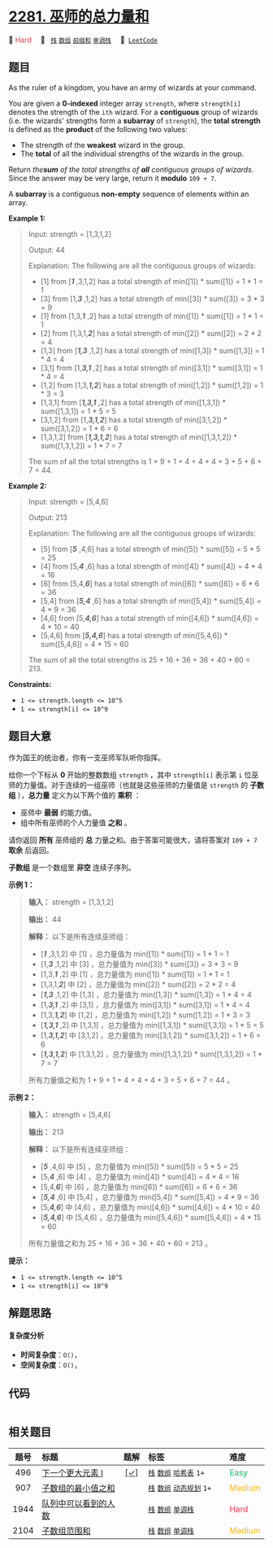 # [2281. 巫师的总力量和](https://leetcode.com/problems/sum-of-total-strength-of-wizards)

🔴 <font color=#ff334b>Hard</font>&emsp; 🔖&ensp; [`栈`](/outline/tag/stack.md) [`数组`](/outline/tag/array.md) [`前缀和`](/outline/tag/prefix-sum.md) [`单调栈`](/outline/tag/monotonic-stack.md)&emsp; 🔗&ensp;[`LeetCode`](https://leetcode.com/problems/sum-of-total-strength-of-wizards)

## 题目

As the ruler of a kingdom, you have an army of wizards at your command.

You are given a **0-indexed** integer array `strength`, where `strength[i]`
denotes the strength of the `ith` wizard. For a **contiguous** group of
wizards (i.e. the wizards' strengths form a **subarray** of `strength`), the
**total strength** is defined as the **product** of the following two values:

  * The strength of the **weakest** wizard in the group.
  * The **total** of all the individual strengths of the wizards in the group.

Return _the**sum** of the total strengths of **all** contiguous groups of
wizards_. Since the answer may be very large, return it **modulo** `109 + 7`.

A **subarray** is a contiguous **non-empty** sequence of elements within an
array.



**Example 1:**

> Input: strength = [1,3,1,2]
> 
> Output: 44
> 
> Explanation: The following are all the contiguous groups of wizards:
> - [1] from [_**1**_ ,3,1,2] has a total strength of min([1]) * sum([1]) = 1 * 1 = 1
> - [3] from [1,_**3**_ ,1,2] has a total strength of min([3]) * sum([3]) = 3 * 3 = 9
> - [1] from [1,3,_**1**_ ,2] has a total strength of min([1]) * sum([1]) = 1 * 1 = 1
> - [2] from [1,3,1,_**2**_] has a total strength of min([2]) * sum([2]) = 2 * 2 = 4
> - [1,3] from [_**1,3**_ ,1,2] has a total strength of min([1,3]) * sum([1,3]) = 1 * 4 = 4
> - [3,1] from [1,_**3,1**_ ,2] has a total strength of min([3,1]) * sum([3,1]) = 1 * 4 = 4
> - [1,2] from [1,3,_**1,2**_] has a total strength of min([1,2]) * sum([1,2]) = 1 * 3 = 3
> - [1,3,1] from [_**1,3,1**_ ,2] has a total strength of min([1,3,1]) * sum([1,3,1]) = 1 * 5 = 5
> - [3,1,2] from [1,_**3,1,2**_] has a total strength of min([3,1,2]) * sum([3,1,2]) = 1 * 6 = 6
> - [1,3,1,2] from [_**1,3,1,2**_] has a total strength of min([1,3,1,2]) * sum([1,3,1,2]) = 1 * 7 = 7
> 
> The sum of all the total strengths is 1 + 9 + 1 + 4 + 4 + 4 + 3 + 5 + 6 + 7 = 44.

**Example 2:**

> Input: strength = [5,4,6]
> 
> Output: 213
> 
> Explanation: The following are all the contiguous groups of wizards: 
> - [5] from [_**5**_ ,4,6] has a total strength of min([5]) * sum([5]) = 5 * 5 = 25
> - [4] from [5,_**4**_ ,6] has a total strength of min([4]) * sum([4]) = 4 * 4 = 16
> - [6] from [5,4,_**6**_] has a total strength of min([6]) * sum([6]) = 6 * 6 = 36
> - [5,4] from [_**5,4**_ ,6] has a total strength of min([5,4]) * sum([5,4]) = 4 * 9 = 36
> - [4,6] from [5,_**4,6**_] has a total strength of min([4,6]) * sum([4,6]) = 4 * 10 = 40
> - [5,4,6] from [_**5,4,6**_] has a total strength of min([5,4,6]) * sum([5,4,6]) = 4 * 15 = 60
> 
> The sum of all the total strengths is 25 + 16 + 36 + 36 + 40 + 60 = 213.

**Constraints:**

  * `1 <= strength.length <= 10^5`
  * `1 <= strength[i] <= 10^9`


## 题目大意

作为国王的统治者，你有一支巫师军队听你指挥。

给你一个下标从 **0**  开始的整数数组 `strength` ，其中 `strength[i]` 表示第 `i`
位巫师的力量值。对于连续的一组巫师（也就是这些巫师的力量值是 `strength` 的 **子数组** ），**总力量**  定义为以下两个值的
**乘积**  ：

  * 巫师中 **最弱**  的能力值。
  * 组中所有巫师的个人力量值 **之和**  。

请你返回 **所有**  巫师组的 **总**  力量之和。由于答案可能很大，请将答案对 `109 + 7` **取余**  后返回。

**子数组**  是一个数组里 **非空**  连续子序列。



**示例 1：**

> 
> 
> 
> 
> 
> **输入：** strength = [1,3,1,2]
> 
> **输出：** 44
> 
> **解释：** 以下是所有连续巫师组：
> - [_**1**_ ,3,1,2] 中 [1] ，总力量值为 min([1]) * sum([1]) = 1 * 1 = 1
> - [1,_**3**_ ,1,2] 中 [3] ，总力量值为 min([3]) * sum([3]) = 3 * 3 = 9
> - [1,3,_**1**_ ,2] 中 [1] ，总力量值为 min([1]) * sum([1]) = 1 * 1 = 1
> - [1,3,1,_**2**_] 中 [2] ，总力量值为 min([2]) * sum([2]) = 2 * 2 = 4
> - [_**1,3**_ ,1,2] 中 [1,3] ，总力量值为 min([1,3]) * sum([1,3]) = 1 * 4 = 4
> - [1,_**3,1**_ ,2] 中 [3,1] ，总力量值为 min([3,1]) * sum([3,1]) = 1 * 4 = 4
> - [1,3,_**1,2**_] 中 [1,2] ，总力量值为 min([1,2]) * sum([1,2]) = 1 * 3 = 3
> - [_**1,3,1**_ ,2] 中 [1,3,1] ，总力量值为 min([1,3,1]) * sum([1,3,1]) = 1 * 5 = 5
> - [1,_**3,1,2**_] 中 [3,1,2] ，总力量值为 min([3,1,2]) * sum([3,1,2]) = 1 * 6 = 6
> - [_**1,3,1,2**_] 中 [1,3,1,2] ，总力量值为 min([1,3,1,2]) * sum([1,3,1,2]) = 1 * 7 = 7
> 
> 所有力量值之和为 1 + 9 + 1 + 4 + 4 + 4 + 3 + 5 + 6 + 7 = 44 。
> 
> 

**示例 2：**

> 
> 
> 
> 
> 
> **输入：** strength = [5,4,6]
> 
> **输出：** 213
> 
> **解释：** 以下是所有连续巫师组：
> - [_**5**_ ,4,6] 中 [5] ，总力量值为 min([5]) * sum([5]) = 5 * 5 = 25
> - [5,_**4**_ ,6] 中 [4] ，总力量值为 min([4]) * sum([4]) = 4 * 4 = 16
> - [5,4,_**6**_] 中 [6] ，总力量值为 min([6]) * sum([6]) = 6 * 6 = 36
> - [_**5,4**_ ,6] 中 [5,4] ，总力量值为 min([5,4]) * sum([5,4]) = 4 * 9 = 36
> - [5,_**4,6**_] 中 [4,6] ，总力量值为 min([4,6]) * sum([4,6]) = 4 * 10 = 40
> - [_**5,4,6**_] 中 [5,4,6] ，总力量值为 min([5,4,6]) * sum([5,4,6]) = 4 * 15 = 60
> 
> 所有力量值之和为 25 + 16 + 36 + 36 + 40 + 60 = 213 。
> 
> 



**提示：**

  * `1 <= strength.length <= 10^5`
  * `1 <= strength[i] <= 10^9`


## 解题思路

#### 复杂度分析

- **时间复杂度**：`O()`，
- **空间复杂度**：`O()`，

## 代码

```javascript

```

## 相关题目

<!-- prettier-ignore -->
| 题号 | 标题 | 题解 | 标签 | 难度 |
| :------: | :------ | :------: | :------ | :------ |
| 496 | [下一个更大元素 I](https://leetcode.com/problems/next-greater-element-i) | [[✓]](/problem/0496.md) |  [`栈`](/outline/tag/stack.md) [`数组`](/outline/tag/array.md) [`哈希表`](/outline/tag/hash-table.md) `1+` | <font color=#15bd66>Easy</font> |
| 907 | [子数组的最小值之和](https://leetcode.com/problems/sum-of-subarray-minimums) |  |  [`栈`](/outline/tag/stack.md) [`数组`](/outline/tag/array.md) [`动态规划`](/outline/tag/dynamic-programming.md) `1+` | <font color=#ffb800>Medium</font> |
| 1944 | [队列中可以看到的人数](https://leetcode.com/problems/number-of-visible-people-in-a-queue) |  |  [`栈`](/outline/tag/stack.md) [`数组`](/outline/tag/array.md) [`单调栈`](/outline/tag/monotonic-stack.md) | <font color=#ff334b>Hard</font> |
| 2104 | [子数组范围和](https://leetcode.com/problems/sum-of-subarray-ranges) |  |  [`栈`](/outline/tag/stack.md) [`数组`](/outline/tag/array.md) [`单调栈`](/outline/tag/monotonic-stack.md) | <font color=#ffb800>Medium</font> |

<style>
.blue {
    background-color: #096dd9;
    padding: 0.25rem 0.5rem;
    margin: 0;
    font-size: 0.85em;
    border-radius: 3px;
    color: white;
    font-weight: 500;
}
table th:first-of-type { width: 10%; }
table th:nth-of-type(2) { width: 35%; }
table th:nth-of-type(3) { width: 10%; }
table th:nth-of-type(4) { width: 35%; }
table th:nth-of-type(5) { width: 10%; }
</style>
